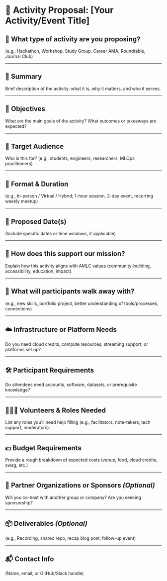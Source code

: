 # 🎪 Activity Proposal: [Your Activity/Event Title]

## 🧠 What type of activity are you proposing?
(e.g., Hackathon, Workshop, Study Group, Career AMA, Roundtable, Journal Club)

---

## 📝 Summary
Brief description of the activity: what it is, why it matters, and who it serves.

---

## 🎯 Objectives
What are the main goals of the activity? What outcomes or takeaways are expected?

---

## 👥 Target Audience
Who is this for? (e.g., students, engineers, researchers, MLOps practitioners)

---

## 🧭 Format & Duration
(e.g., In-person / Virtual / Hybrid; 1-hour session, 2-day event, recurring weekly meetup)

---

## 📅 Proposed Date(s)
(Include specific dates or time windows, if applicable)

---

## 💬 How does this support our mission?
Explain how this activity aligns with AMLC values (community-building, accessibility, education, impact).

---

## 🎁 What will participants walk away with?
(e.g., new skills, portfolio project, better understanding of tools/processes, connections)

---

## ☁️ Infrastructure or Platform Needs
Do you need cloud credits, compute resources, streaming support, or platforms set up?

---

## 🛠️ Participant Requirements
Do attendees need accounts, software, datasets, or prerequisite knowledge?

---

## 🧑‍🤝‍🧑 Volunteers & Roles Needed
List any roles you’ll need help filling (e.g., facilitators, note-takers, tech support, moderators).

---

## 💵 Budget Requirements
Provide a rough breakdown of expected costs (venue, food, cloud credits, swag, etc.)

---

## 🤝 Partner Organizations or Sponsors *(Optional)*
Will you co-host with another group or company? Are you seeking sponsorship?

---

## 📦 Deliverables *(Optional)*
(e.g., Recording, shared repo, recap blog post, follow-up event)

---

## 📬 Contact Info
(Name, email, or GitHub/Slack handle)
